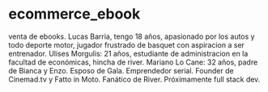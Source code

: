 # ecommerce_ebook
venta de ebooks. 
Lucas Barria, tengo 18 años, apasionado por los autos y todo deporte motor, jugador frustrado de basquet con aspiracion a ser entrenador. 
Ulises Morgulis: 21 años, estudiante de administracion en la facultad de económicas, hincha de river. 
Mariano Lo Cane: 32 años, padre de Bianca y Enzo. Esposo de Gala. Emprendedor serial. Founder de Cinemad.tv y Fatto in Moto. Fanático de River. Próximamente full stack dev.

